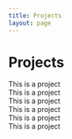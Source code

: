 ```yaml
---
title: Projects
layout: page
---
```

# Projects
<html>
<head>
<meta name="viewport" content="width=device-width, initial-scale=1.0">
<style>
* {
    box-sizing: border-box;
}

.row::after {
    content: "";
    clear: both;
    display: table;
}

[class*="col-"] {
    float: right;
    padding: 0px;
}

.col-4 {width: 33.33%;}

.container {
  position: relative;
  width: 80%
}

.image {
  display: block;
  width: 100%;
  height: auto;
}

.overlay {
  position: absolute;
  top: 0;
  bottom: 0;
  left: 0;
  right: 0;
  height: 100%;
  width: 80%;
  opacity: 0;
  transition: .5s ease;
  background-color: #4B0082;
}

.container:hover .overlay {
  opacity: 0.8;
}

.text {
  color: white;
  font-size: 20px;
  position: absolute;
  top: 50%;
  left: 50%;
  transform: translate(-50%, -50%);
  -ms-transform: translate(-50%, -50%);
}

</style>
</head>
<body>

<div class="row">
  <div class="col-4">
  <div class="container">
  <img src="https://is3-ssl.mzstatic.com/image/thumb/Purple3/v4/27/f1/66/27f16680-aa08-b81a-8a4b-6648cfbc5dc9/source/256x256bb.jpg" alt="" title="example image"/>
  		<div class="overlay">
    		<div class="text">This is a project</div>
  		</div>
	</div>
</div>
  <div class="col-4">
  <div class="container">
  <img src="https://is3-ssl.mzstatic.com/image/thumb/Purple3/v4/27/f1/66/27f16680-aa08-b81a-8a4b-6648cfbc5dc9/source/256x256bb.jpg" alt="" title="example image"/>
    		<div class="overlay">
    		<div class="text">This is a project</div>
  		</div>
	</div>
</div>
  <div class="col-4">
  <div class="container">
  <img src="https://is3-ssl.mzstatic.com/image/thumb/Purple3/v4/27/f1/66/27f16680-aa08-b81a-8a4b-6648cfbc5dc9/source/256x256bb.jpg" alt="" title="example image"/>
    		<div class="overlay">
    		<div class="text">This is a project</div>
  		</div>
	</div>
</div>
</div>

<div class="row">
  <div class="col-4">
  <div class="container">
  <img src="https://is3-ssl.mzstatic.com/image/thumb/Purple3/v4/27/f1/66/27f16680-aa08-b81a-8a4b-6648cfbc5dc9/source/256x256bb.jpg" alt="" title="example image"/>
  		<div class="overlay">
    		<div class="text">This is a project</div>
  		</div>
	</div>
</div>
  <div class="col-4">
  <div class="container">
  <img src="https://is3-ssl.mzstatic.com/image/thumb/Purple3/v4/27/f1/66/27f16680-aa08-b81a-8a4b-6648cfbc5dc9/source/256x256bb.jpg" alt="" title="example image"/>
    		<div class="overlay">
    		<div class="text">This is a project</div>
  		</div>
	</div>
</div>
  <div class="col-4">
  <div class="container">
  <img src="https://is3-ssl.mzstatic.com/image/thumb/Purple3/v4/27/f1/66/27f16680-aa08-b81a-8a4b-6648cfbc5dc9/source/256x256bb.jpg" alt="" title="example image"/>
    		<div class="overlay">
    		<div class="text">This is a project</div>
  		</div>
	</div>
</div>
</div>

</body>
</html>


